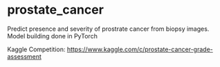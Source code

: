 # prostate_cancer
Predict presence and severity of prostrate cancer from biopsy images. Model building done in PyTorch

Kaggle Competition: https://www.kaggle.com/c/prostate-cancer-grade-assessment
